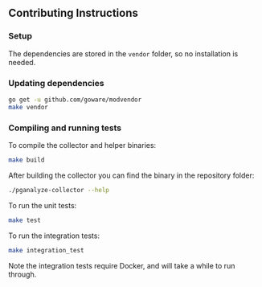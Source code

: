 ## Contributing Instructions

### Setup

The dependencies are stored in the `vendor` folder, so no installation is needed.

### Updating dependencies

```sh
go get -u github.com/goware/modvendor
make vendor
```

### Compiling and running tests

To compile the collector and helper binaries:

```sh
make build
```

After building the collector you can find the binary in the repository folder:

```sh
./pganalyze-collector --help
```

To run the unit tests:

```sh
make test
```

To run the integration tests:

```sh
make integration_test
```

Note the integration tests require Docker, and will take a while to run through.
